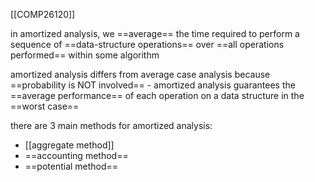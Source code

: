 [[COMP26120]]

in amortized analysis, we ==average== the time required to perform a sequence of ==data-structure operations== over ==all operations performed== within some algorithm

amortized analysis differs from average case analysis because ==probability is NOT involved== - amortized analysis guarantees the ==average performance== of each operation on a data structure in the ==worst case==

there are 3 main methods for amortized analysis:
- [[aggregate method]]
- ==accounting method==
- ==potential method==
